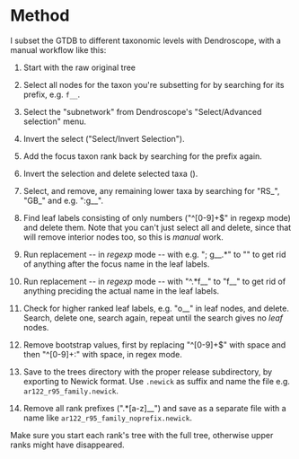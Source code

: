 # Method

I subset the GTDB to different taxonomic levels with Dendroscope, with a manual
workflow like this:

1. Start with the raw original tree

2. Select all nodes for the taxon you're subsetting for by searching for its
   prefix, e.g. `f__`.

3. Select the "subnetwork" from Dendroscope's "Select/Advanced selection" menu.

4. Invert the select ("Select/Invert Selection").

5. Add the focus taxon rank back by searching for the prefix again.

6. Invert the selection and delete selected taxa (<ctrl><backspace>).

7. Select, and remove, any remaining lower taxa by searching for "RS_", "GB_"
   and e.g. ":g__".

8. Find leaf labels consisting of only numbers ("^[0-9]+$" in regexp mode) and
   delete them. Note that you can't just select all and delete, since that will
   remove interior nodes too, so this is *manual* work.

9. Run replacement -- in *regexp* mode -- with e.g. "; g__.*" to "" to get rid
   of anything after the focus name in the leaf labels.

10. Run replacement -- in *regexp* mode -- with "^.*f__" to "f__" to get
    rid of anything preciding the actual name in the leaf labels.

11. Check for higher ranked leaf labels, e.g. "o__" in leaf nodes, and delete.
    Search, delete one, search again, repeat until the search gives no *leaf*
    nodes.

12. Remove bootstrap values, first by replacing "^[0-9]+$" with space and then
    "^[0-9]+:" with space, in regex mode.

13. Save to the trees directory with the proper release subdirectory, by
    exporting to Newick format. Use `.newick` as suffix and name the file e.g.
    `ar122_r95_family.newick`.

14. Remove all rank prefixes (".*[a-z]__") and save as a separate file with a
    name like `ar122_r95_family_noprefix.newick`.

Make sure you start each rank's tree with the full tree, otherwise upper ranks
might have disappeared.
